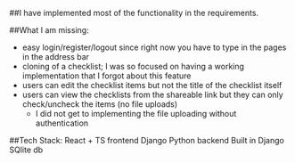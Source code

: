 ##I have implemented most of the functionality in the requirements.

##What I am missing:
* easy login/register/logout since right now you have to type in the pages in the address bar
* cloning of a checklist; I was so focused on having a working implementation that I forgot about this feature
* users can edit the checklist items but not the title of the checklist itself
* users can view the checklists from the shareable link but they can only check/uncheck the items (no file uploads)
	* I did not get to implementing the file uploading without authentication

##Tech Stack:
React + TS frontend
Django Python backend
Built in Django SQlite db
